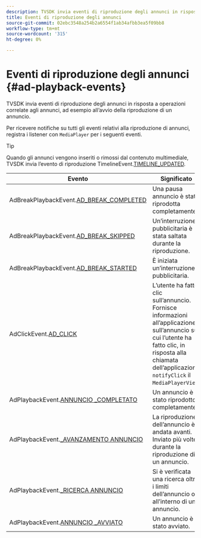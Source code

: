```yaml
---
description: TVSDK invia eventi di riproduzione degli annunci in risposta a operazioni correlate agli annunci, ad esempio all’avvio della riproduzione di un annuncio.
title: Eventi di riproduzione degli annunci
source-git-commit: 02ebc3548a254b2a6554f1ab34afbb3ea5f09bb8
workflow-type: tm+mt
source-wordcount: '315'
ht-degree: 0%

---
```


# Eventi di riproduzione degli annunci {#ad-playback-events}

TVSDK invia eventi di riproduzione degli annunci in risposta a operazioni correlate agli annunci, ad esempio all’avvio della riproduzione di un annuncio.

Per ricevere notifiche su tutti gli eventi relativi alla riproduzione di annunci, registra i listener con `MediaPlayer` per i seguenti eventi.

>[!TIP]
>
>Quando gli annunci vengono inseriti o rimossi dal contenuto multimediale, TVSDK invia l’evento di riproduzione TimelineEvent.[TIMELINE_UPDATED](https://help.adobe.com/en_US/primetime/api/psdk/asdoc-dhls_1.4/com/adobe/mediacore/events/TimelineEvent.html#TIMELINE_UPDATED).

| Evento | Significato |
|---|---|
| AdBreakPlaybackEvent.[AD_BREAK_COMPLETED](https://help.adobe.com/en_US/primetime/api/psdk/asdoc-dhls_1.4/com/adobe/mediacore/events/AdBreakPlaybackEvent.html#AD_BREAK_COMPLETED) | Una pausa annuncio è stata riprodotta completamente. |
| AdBreakPlaybackEvent.[AD_BREAK_SKIPPED](https://help.adobe.com/en_US/primetime/api/psdk/asdoc-dhls_1.4/com/adobe/mediacore/events/AdBreakPlaybackEvent.html#AD_BREAK_SKIPPED) | Un’interruzione pubblicitaria è stata saltata durante la riproduzione. |
| AdBreakPlaybackEvent.[AD_BREAK_STARTED](https://help.adobe.com/en_US/primetime/api/psdk/asdoc-dhls_1.4/com/adobe/mediacore/events/AdBreakPlaybackEvent.html#AD_BREAK_STARTED) | È iniziata un’interruzione pubblicitaria. |
| AdClickEvent.[AD_CLICK](https://help.adobe.com/en_US/primetime/api/psdk/asdoc-dhls_1.4/com/adobe/mediacore/events/AdClickEvent.html#AD_CLICK) | L’utente ha fatto clic sull’annuncio. Fornisce informazioni all’applicazione sull’annuncio su cui l’utente ha fatto clic, in risposta alla chiamata dell’applicazione `notifyClick` il `MediaPlayerView`. |
| AdPlaybackEvent.[ANNUNCIO _COMPLETATO](https://help.adobe.com/en_US/primetime/api/psdk/asdoc-dhls_1.4/com/adobe/mediacore/events/AdPlaybackEvent.html#AD_COMPLETED) | Un annuncio è stato riprodotto completamente. |
| AdPlaybackEvent.[_AVANZAMENTO ANNUNCIO](https://help.adobe.com/en_US/primetime/api/psdk/asdoc-dhls_1.4/com/adobe/mediacore/events/AdPlaybackEvent.html#AD_PROGRESS) | La riproduzione dell’annuncio è andata avanti. Inviato più volte durante la riproduzione di un annuncio. |
| AdPlaybackEvent.[_RICERCA ANNUNCIO](https://help.adobe.com/en_US/primetime/api/psdk/asdoc-dhls_1.4/com/adobe/mediacore/events/AdPlaybackEvent.html#AD_STARTED) | Si è verificata una ricerca oltre i limiti dell’annuncio o all’interno di un annuncio. |
| AdPlaybackEvent.[ANNUNCIO _AVVIATO](https://help.adobe.com/en_US/primetime/api/psdk/asdoc-dhls_1.4/com/adobe/mediacore/events/AdPlaybackEvent.html#AD_STARTED) | Un annuncio è stato avviato. |
